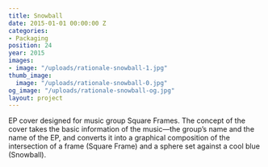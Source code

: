 ```yaml
---
title: Snowball
date: 2015-01-01 00:00:00 Z
categories:
- Packaging
position: 24
year: 2015
images:
- image: "/uploads/rationale-snowball-1.jpg"
thumb_image:
  image: "/uploads/rationale-snowball-0.jpg"
og_image: "/uploads/rationale-snowball-og.jpg"
layout: project
---
```


EP cover designed for music group Square Frames. The concept of the cover takes the basic information of the music—the group’s name and the name of the EP, and converts it into a graphical composition of the intersection of a frame (Square Frame) and a sphere set against a cool blue (Snowball).